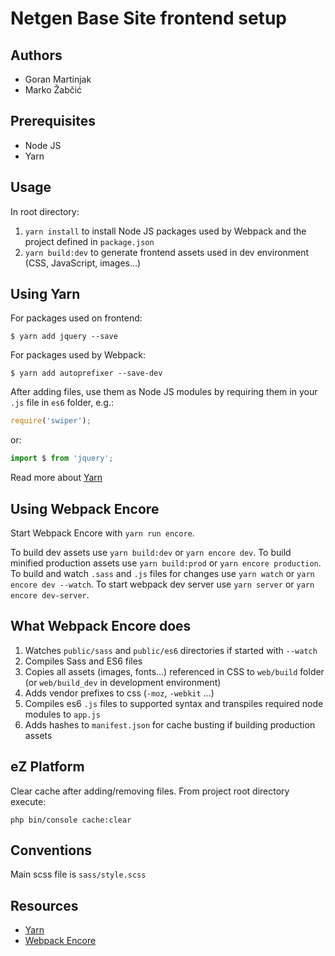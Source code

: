 Netgen Base Site frontend setup
===============================

Authors
-------

* Goran Martinjak
* Marko Žabčić

Prerequisites
-------------

* Node JS
* Yarn

Usage
-----

In root directory:

1. `yarn install` to install Node JS packages used by Webpack and the project defined in `package.json`
2. `yarn build:dev` to generate frontend assets used in dev environment (CSS, JavaScript, images...)


Using Yarn
----------

For packages used on frontend:

```shell
$ yarn add jquery --save
```

For packages used by Webpack:

```shell
$ yarn add autoprefixer --save-dev
```

After adding files, use them as Node JS modules by requiring them in your
`.js` file in `es6` folder, e.g.:

```javascript
require('swiper');
```

or:

```javascript
import $ from 'jquery';
```

Read more about [Yarn](https://yarnpkg.com)

Using Webpack Encore
--------------------

Start Webpack Encore with `yarn run encore`.

To build dev assets use `yarn build:dev` or `yarn encore dev`.
To build minified production assets use `yarn build:prod` or `yarn encore production`.
To build and watch `.sass` and `.js` files for changes use `yarn watch` or `yarn encore dev --watch`.
To start webpack dev server use `yarn server` or `yarn encore dev-server`.

What Webpack Encore does
------------------------

1. Watches `public/sass` and `public/es6` directories if started with `--watch`
2. Compiles Sass and ES6 files
3. Copies all assets (images, fonts...) referenced in CSS to `web/build` folder (or `web/build_dev` in development environment)
4. Adds vendor prefixes to css (`-moz`, `-webkit` ...)
5. Compiles es6 `.js` files to supported syntax and transpiles required node modules to `app.js`
6. Adds hashes to `manifest.json` for cache busting if building production assets

eZ Platform
-----------

Clear cache after adding/removing files. From project root directory execute:

```
php bin/console cache:clear
```

Conventions
-----------

Main scss file is `sass/style.scss`

Resources
---------

* [Yarn](https://yarnpkg.com)
* [Webpack Encore](http://symfony.com/doc/current/frontend.html)
